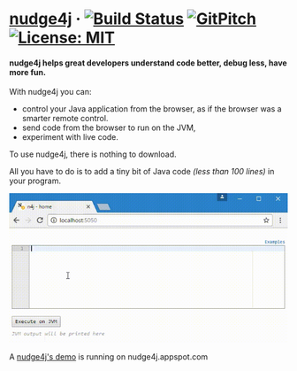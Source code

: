 # [nudge4j](https://lorenzoongithub.github.io/nudge4j/) &middot; [![Build Status](https://travis-ci.org/lorenzoongithub/nudge4j.svg?branch=master)](https://travis-ci.org/lorenzoongithub/nudge4j) [![GitPitch](https://gitpitch.com/assets/badge.svg)](https://gitpitch.com/lorenzoongithub/nudge4j/master?grs=github&t=white) [![License: MIT](https://img.shields.io/badge/License-MIT-yellow.svg)](https://opensource.org/licenses/MIT)

#### nudge4j helps great developers understand code better, debug less, have more fun.


With nudge4j you can: 
- control your Java application from the browser, as if the browser was a smarter remote control.
- send code from the browser to run on the JVM, 
- experiment with live code. 


To use nudge4j, there is nothing to download.

All you have to do is to add a tiny bit of Java code *(less than 100 lines)* in your program.

<img src='n4j.in.action.gif' alt='nudge4j in action]' />

A [nudge4j's demo](http://nudge4j.appspot.com/demo/index.html) is running on nudge4j.appspot.com
